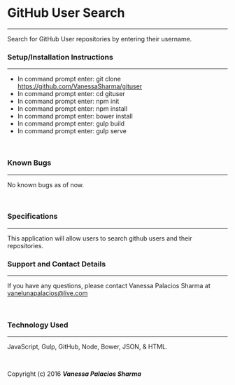 # GitHub User Search
------

Search for GitHub User repositories by entering their username.
<br/>

### Setup/Installation Instructions
------

* In command prompt enter: git clone https://github.com/VanessaSharma/gituser
* In command prompt enter: cd gituser
* In command prompt enter: npm init 
* In command prompt enter: npm install
* In command prompt enter: bower install
* In command prompt enter: gulp build
* In command prompt enter: gulp serve

<br/>

### Known Bugs
------

No known bugs as of now.

<br/>

### Specifications
------

This application will allow users to search github users and their repositories.

### Support and Contact Details
------

If you have any questions, please contact Vanessa Palacios Sharma at vanelunapalacios@live.com

<br/>

### Technology Used
------

JavaScript, Gulp, GitHub, Node, Bower, JSON, & HTML.

<br/>


Copyright (c) 2016 **_Vanessa Palacios Sharma_**
